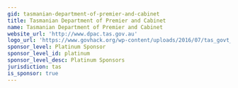 ```yaml
---
gid: tasmanian-department-of-premier-and-cabinet
title: Tasmanian Department of Premier and Cabinet
name: Tasmanian Department of Premier and Cabinet
website_url: 'http://www.dpac.tas.gov.au'
logo_url: 'https://www.govhack.org/wp-content/uploads/2016/07/tas_govt_department_of_premier_and_cabinet.png'
sponsor_level: Platinum Sponsor
sponsor_level_id: platinum
sponsor_level_desc: Platinum Sponsors
jurisdiction: tas
is_sponsor: true
---
```

